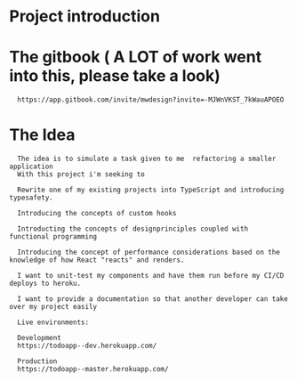 # Project introduction

# The gitbook ( A LOT of work went into this, please take a look) 
      https://app.gitbook.com/invite/mwdesign?invite=-MJWnVKST_7kWauAPOEO
      
# The Idea

      The idea is to simulate a task given to me  refactoring a smaller application
      With this project i'm seeking to 

      Rewrite one of my existing projects into TypeScript and introducing typesafety.

      Introducing the concepts of custom hooks

      Introducting the concepts of designprinciples coupled with functional programming

      Introducing the concept of performance considerations based on the knowledge of how React "reacts" and renders.

      I want to unit-test my components and have them run before my CI/CD deploys to heroku.

      I want to provide a documentation so that another developer can take over my project easily

      Live environments:

      Development
      https://todoapp--dev.herokuapp.com/

      Production
      https://todoapp--master.herokuapp.com/
